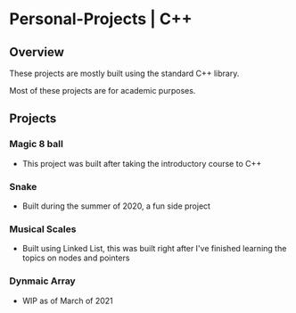 # Personal-Projects | C++

## Overview
These projects are mostly built using the standard C++ library. 

Most of these projects are for academic purposes.

## Projects
### Magic 8 ball 
* This project was built after taking the introductory course to C++

### Snake
* Built during the summer of 2020, a fun side project

### Musical Scales
* Built using Linked List, this was built right after I've finished learning the topics on nodes and pointers

### Dynmaic Array
* WIP as of March of 2021

